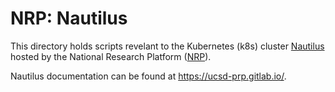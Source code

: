 # NRP: Nautilus

This directory holds scripts revelant to the Kubernetes (k8s) cluster [Nautilus](https://ucsd-prp.gitlab.io/) hosted by the National Research Platform ([NRP](https://nationalresearchplatform.org/)).

Nautilus documentation can be found at https://ucsd-prp.gitlab.io/.
